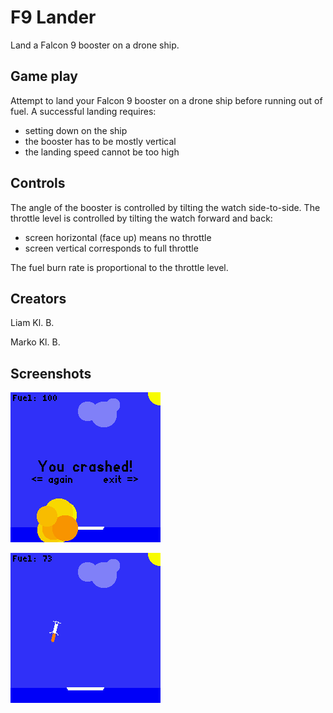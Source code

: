 # F9 Lander

Land a Falcon 9 booster on a drone ship.

## Game play

Attempt to land your Falcon 9 booster on a drone ship before running out of fuel.
A successful landing requires:
 * setting down on the ship
 * the booster has to be mostly vertical
 * the landing speed cannot be too high

## Controls

The angle of the booster is controlled by tilting the watch side-to-side. The
throttle level is controlled by tilting the watch forward and back:
 * screen horizontal (face up) means no throttle
 * screen vertical corresponds to full throttle

The fuel burn rate is proportional to the throttle level.

## Creators
Liam Kl. B.

Marko Kl. B.

## Screenshots

![](f9lander_screenshot1.png)

![](f9lander_screenshot2.png)
